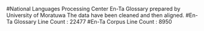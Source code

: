 #National Languages Processing Center En-Ta Glossary prepared by University of Moratuwa
The data have been cleaned and then aligned. 
#En-Ta Glossary Line Count : 22477
#En-Ta Corpus Line Count : 8950